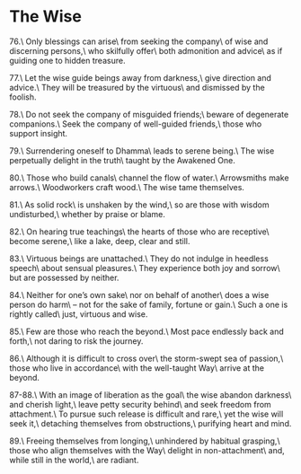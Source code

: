 The Wise
========

76.\\
Only blessings can arise\\
from seeking the company\\
of wise and discerning persons,\\
who skilfully offer\\
both admonition and advice\\
as if guiding one to hidden treasure.

77.\\
Let the wise guide beings away from darkness,\\
give direction and advice.\\
They will be treasured by the virtuous\\
and dismissed by the foolish.

78.\\
Do not seek the company of misguided friends;\\
beware of degenerate companions.\\
Seek the company of well-guided friends,\\
those who support insight.

79.\\
Surrendering oneself to Dhamma\\
leads to serene being.\\
The wise perpetually delight in the truth\\
taught by the Awakened One.

80.\\
Those who build canals\\
channel the flow of water.\\
Arrowsmiths make arrows.\\
Woodworkers craft wood.\\
The wise tame themselves.

81.\\
As solid rock\\
is unshaken by the wind,\\
so are those with wisdom undisturbed,\\
whether by praise or blame.

82.\\
On hearing true teachings\\
the hearts of those who are receptive\\
become serene,\\
like a lake, deep, clear and still.

83.\\
Virtuous beings are unattached.\\
They do not indulge in heedless speech\\
about sensual pleasures.\\
They experience both joy and sorrow\\
but are possessed by neither.

84.\\
Neither for one’s own sake\\
nor on behalf of another\\
does a wise person do harm\\
– not for the sake of family, fortune or gain.\\
Such a one is rightly called\\
just, virtuous and wise.

85.\\
Few are those who reach the beyond.\\
Most pace endlessly back and forth,\\
not daring to risk the journey.

86.\\
Although it is difficult to cross over\\
the storm-swept sea of passion,\\
those who live in accordance\\
with the well-taught Way\\
arrive at the beyond.

87-88.\\
With an image of liberation as the goal\\
the wise abandon darkness\\
and cherish light,\\
leave petty security behind\\
and seek freedom from attachment.\\
To pursue such release is difficult and rare,\\
yet the wise will seek it,\\
detaching themselves from obstructions,\\
purifying heart and mind.

89.\\
Freeing themselves from longing,\\
unhindered by habitual grasping,\\
those who align themselves with the Way\\
delight in non-attachment\\
and, while still in the world,\\
are radiant.


